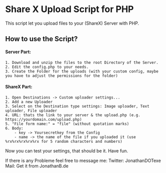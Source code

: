 # Share X Upload Script for PHP
This script let you upload files to your (ShareX) Server with PHP.

## How to use the Script?
#### Server Part:
```
1. Download and unzip the files to the root Directory of the Server.
2. Edit the config.php to your needs.
3. Create the Folder for the uploads (with your custom config, maybe you have to adjust the permissions for the folder)
```

#### ShareX Part:
```
1. Open Destinations -> Custom uploader settings...
2. Add a new Uploader
3. Select on the Destination type settings: Image uploader, Text uploader, File uploader
4. URL: thats the link to your server & the upload.php (e.g. https://yourdomain.com/upload.php)
5. "File form name:" = "file" (without quotation marks)
6. Body:
    - key -> Yoursecretkey from the Config
    - name -> the name of the file if you uploaded it (use %rx%rx%rx%rx%rx for 5 random characters and numbers)
```
Now you can test your settings, that should be it. Have fun.

If there is any Probleme feel free to message me:
Twitter: JonathanDOTexe
Mail:    Get it from JonathanB.de
